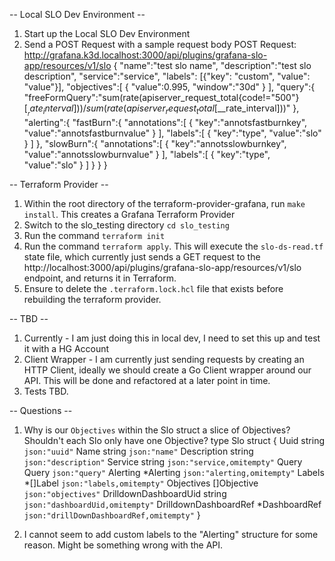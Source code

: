 -- Local SLO Dev Environment -- 
1. Start up the Local SLO Dev Environment
2. Send a POST Request with a sample request body 
POST Request: http://grafana.k3d.localhost:3000/api/plugins/grafana-slo-app/resources/v1/slo
{
   "name":"test slo name",
   "description":"test slo description",
   "service":"service",
   "labels": [{"key": "custom", "value": "value"}],
   "objectives":[
      {
         "value":0.995,
         "window":"30d"
      }
   ],
   "query":{
      "freeFormQuery":"sum(rate(apiserver_request_total{code!=\"500\"}[$__rate_interval])) / sum(rate(apiserver_request_total[$__rate_interval]))"
   },
   "alerting":{
      "fastBurn":{
         "annotations":[
            {
               "key":"annotsfastburnkey",
               "value":"annotsfastburnvalue"
            }
         ],
         "labels":[
            {
               "key":"type",
               "value":"slo"
            }
         ]
      },
      "slowBurn":{
         "annotations":[
            {
               "key":"annotsslowburnkey",
               "value":"annotsslowburnvalue"
            }
         ],
         "labels":[
            {
               "key":"type",
               "value":"slo"
            }
         ]
      }
   }
}

-- Terraform Provider -- 
1. Within the root directory of the terraform-provider-grafana, run `make install`. This creates a Grafana Terraform Provider
2. Switch to the slo_testing directory `cd slo_testing`
3. Run the command `terraform init`
4. Run the command `terraform apply`. This will execute the `slo-ds-read.tf` state file, which currently just sends a GET request to the http://localhost:3000/api/plugins/grafana-slo-app/resources/v1/slo endpoint, and returns it in Terraform. 
5. Ensure to delete the `.terraform.lock.hcl` file that exists before rebuilding the terraform provider. 

-- TBD -- 
1. Currently - I am just doing this in local dev, I need to set this up and test it with a HG Account
2. Client Wrapper - I am currently just sending requests by creating an HTTP Client, ideally we should create a Go Client wrapper around our API. This will be done and refactored at a later point in time. 
3. Tests TBD.

-- Questions -- 
1. Why is our `Objectives` within the Slo struct a slice of Objectives? Shouldn't each Slo only have one Objective? 
type Slo struct {
	Uuid                  string        `json:"uuid"`
	Name                  string        `json:"name"`
	Description           string        `json:"description"`
	Service               string        `json:"service,omitempty"`
	Query                 Query         `json:"query"`
	Alerting              *Alerting     `json:"alerting,omitempty"`
	Labels                *[]Label      `json:"labels,omitempty"`
	Objectives            []Objective   `json:"objectives"`
	DrilldownDashboardUid string        `json:"dashboardUid,omitempty"`
	DrilldownDashboardRef *DashboardRef `json:"drillDownDashboardRef,omitempty"`
}

2. I cannot seem to add custom labels to the "Alerting" structure for some reason. Might be something wrong with the API. 
